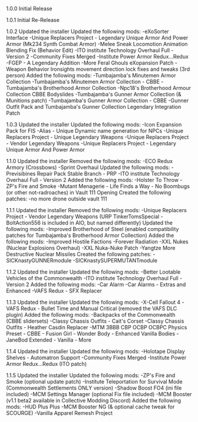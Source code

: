 1.0.0
Initial Release

1.0.1
Initial Re-Release

1.0.2
Updated the installer
Updated the following mods:
-eXoSorter Interface
-Unique Replacers Project - Legendary Unique Armor And Power Armor (Mk234 Synth Combat Armor)
-Melee Sneak Locomotion Animation Blending Fix (Behavior Edit)
-ITO institute Technology Overhaul Full - Version 2
-Community Fixes Merged
-Institute Power Armor Redux...Redux
-FGEP - A Legendary Addition
-More Feral Ghouls eXopansion Patch
-Weapon Behavior Ironsights movement direction lock fixes and tweaks (3rd person)
Added the following mods:
-Tumbajamba's Minutemen Armor Collection
-Tumbajamba's Minutemen Armor Collection - CBBE
-Tumbajamba's Brotherhood Armor Collection
-Npc18's Brotherhood Armour Collection CBBE Bodyslides
-Tumbajamba's Gunner Armor Collection (& Munitions patch)
-Tumbajamba's Gunner Armor Collection - CBBE
-Gunner Outfit Pack and Tumbajamba's Gunner Collection Legendary Integration Patch

1.0.3
Updated the installer
Updated the following mods:
-Icon Expansion Pack for FIS
-Alias - Unique Dynamic name generation for NPCs
-Unique Replacers Project - Unique Legendary Weapons
-Unique Replacers Project - Vendor Legendary Weapons
-Unique Replacers Project - Legendary Unique Armor And Power Armor

1.1.0
Updated the installer
Removed the following mods:
-ECO Redux Armory﻿ (Crossbows)
-Sprint Overhaul﻿ 
Updated the following mods:
-Previsibines Repair Pack Stable Branch - PRP
-ITO institute Technology Overhaul Full - Version 2
Added the following mods:
-Holster To Throw
-ZP's Fire and Smoke
-Mutant Menagerie - Life Finds a Way - No Boombugs (or other not-radroaches) in Vault 111 Opening
Created the following patches:
-no more drone outside vault 111

1.1.1
Updated the installer
Removed the following mods:
-Unique Replacers Project - Vendor Legendary Weapons (URP TinkerTomsSpecial - BoltAction556 is included in AIO, but named differently)
Updated the following mods:
-Improved Brotherhood of Steel (enabled compatibility patches for Tumbajamba's Brotherhood Armor Collection)
Added the following mods:
﻿-Improved Hostile Factions
-Forever Radiation
-XXL Nukes (Nuclear Explosions Overhaul)
-XXL Nuka-Nuke Patch
-Yangtze More Destructive Nuclear Missiles﻿
Created the following patches:
-SICKnastyGUNNERmodule
-SICKnastySUPERMUTANTmodule

1.1.2
Updated the installer
Updated the following mods:
-Better Lootable Vehicles of the Commonwealth
-ITO institute Technology Overhaul Full - Version 2
Added the following mods:
-Car Alarm
-Car Alarms - Extras and Enhanced
-VAFS Redux - SFX Replacer

1.1.3
Updated the installer
Updated the following mods:
-X-Cell Fallout 4
-VAFS Redux - Bullet Time and Manual Critical (removed the VAFS DLC plugin)
Added the following mods:
-Backpacks of the Commonwealth (CBBE slidersets)
-Classy Chassis Outfits - Cait's Corset
-Classy Chassis Outfits - Heather Casdin Replacer
-MTM 3BBB CBP OCBP OCBPC Physics Preset - CBBE - Fusion Girl - Wonder Body - Enhanced Vanilla Bodies - JaneBod Extended - Vanilla - More

1.1.4
Updated the installer
Updated the following mods:
-Holotape Display Shelves - Automatron Support
-Community Fixes Merged
-Institute Power Armor Redux...Redux (ITO patch)

1.1.5
Updated the installer
Updated the following mods:
-ZP's Fire and Smoke (optional update patch)
-Institute Teleportation for Survival Mode (Commonwealth Settlements ONLY version)
-Shadow Boost FO4 (ini file included)
-MCM Settings Manager (optional Fix file included)
-MCM Booster (v1.1 beta2 available in Collective Modding Discord)﻿
Added the following mods:
-HUD Plus Plus
-MCM Booster NG (& optional cache tweak for SCOURGE)
-Vanilla Apparel Remesh Project
